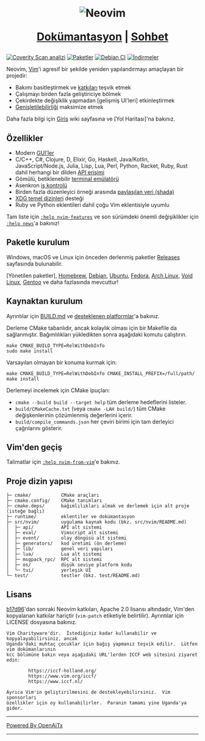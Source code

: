 <h1 align="center">
  <img src="https://raw.githubusercontent.com/neovim/neovim.github.io/master/logos/neovim-logo-300x87.png" alt="Neovim">

  <a href="https://neovim.io/doc/">Dokümantasyon</a> |
  <a href="https://app.element.io/#/room/#neovim:matrix.org">Sohbet</a>
</h1>

[![Coverity Scan analizi](https://scan.coverity.com/projects/2227/badge.svg)](https://scan.coverity.com/projects/2227)
[![Paketler](https://repology.org/badge/tiny-repos/neovim.svg)](https://repology.org/metapackage/neovim)
[![Debian CI](https://badges.debian.net/badges/debian/testing/neovim/version.svg)](https://buildd.debian.org/neovim)
[![İndirmeler](https://img.shields.io/github/downloads/neovim/neovim/total.svg?maxAge=2592001)](https://github.com/neovim/neovim/releases/)

Neovim, [Vim](https://www.vim.org/)'i agresif bir şekilde yeniden yapılandırmayı amaçlayan bir projedir:

- Bakımı basitleştirmek ve [katkıları](CONTRIBUTING.md) teşvik etmek
- Çalışmayı birden fazla geliştiriciye bölmek
- Çekirdekte değişiklik yapmadan [gelişmiş UI'leri] etkinleştirmek
- [Genişletilebilirliği](https://neovim.io/doc/user/ui.html) maksimize etmek

Daha fazla bilgi için [Giriş](https://github.com/neovim/neovim/wiki/Introduction) wiki sayfasına ve [Yol Haritası]'na bakınız.

Özellikler
----------

- Modern [GUI'ler](https://github.com/neovim/neovim/wiki/Related-projects#gui)
- C/C++, C#, Clojure, D, Elixir, Go, Haskell, Java/Kotlin,
  JavaScript/Node.js, Julia, Lisp, Lua, Perl, Python, Racket, Ruby, Rust dahil herhangi bir dilden [API erişimi](https://github.com/neovim/neovim/wiki/Related-projects#api-clients)
- Gömülü, betiklenebilir [terminal emülatörü](https://neovim.io/doc/user/terminal.html)
- Asenkron [iş kontrolü](https://github.com/neovim/neovim/pull/2247)
- Birden fazla düzenleyici örneği arasında [paylaşılan veri (shada)](https://github.com/neovim/neovim/pull/2506)
- [XDG temel dizinleri](https://github.com/neovim/neovim/pull/3470) desteği
- Ruby ve Python eklentileri dahil çoğu Vim eklentisiyle uyumlu

Tam liste için [`:help nvim-features`][nvim-features] ve son sürümdeki önemli değişiklikler için [`:help news`][nvim-news]'a bakınız!

Paketle kurulum
---------------

Windows, macOS ve Linux için önceden derlenmiş paketler
[Releases](https://github.com/neovim/neovim/releases/) sayfasında bulunabilir.

[Yönetilen paketler], [Homebrew], [Debian], [Ubuntu], [Fedora], [Arch Linux], [Void Linux], [Gentoo] ve daha fazlasında mevcuttur!

Kaynaktan kurulum
-----------------

Ayrıntılar için [BUILD.md](./BUILD.md) ve [desteklenen platformlar](https://neovim.io/doc/user/support.html#supported-platforms)'a bakınız.

Derleme CMake tabanlıdır, ancak kolaylık olması için bir Makefile da sağlanmıştır.
Bağımlılıkları yükledikten sonra aşağıdaki komutu çalıştırın.

    make CMAKE_BUILD_TYPE=RelWithDebInfo
    sudo make install

Varsayılan olmayan bir konuma kurmak için:

    make CMAKE_BUILD_TYPE=RelWithDebInfo CMAKE_INSTALL_PREFIX=/full/path/
    make install

Derlemeyi incelemek için CMake ipuçları:

- `cmake --build build --target help` tüm derleme hedeflerini listeler.
- `build/CMakeCache.txt` (veya `cmake -LAH build/`) tüm CMake değişkenlerinin çözümlenmiş değerlerini içerir.
- `build/compile_commands.json` her çeviri birimi için tam derleyici çağrılarını gösterir.

Vim'den geçiş
-------------

Talimatlar için [`:help nvim-from-vim`](https://neovim.io/doc/user/nvim.html#nvim-from-vim)'e bakınız.

Proje dizin yapısı
------------------

    ├─ cmake/           CMake araçları
    ├─ cmake.config/    CMake tanımları
    ├─ cmake.deps/      bağımlılıkları almak ve derlemek için alt proje (isteğe bağlı)
    ├─ runtime/         eklentiler ve dokümantasyon
    ├─ src/nvim/        uygulama kaynak kodu (bkz. src/nvim/README.md)
    │  ├─ api/          API alt sistemi
    │  ├─ eval/         Vimscript alt sistemi
    │  ├─ event/        olay döngüsü alt sistemi
    │  ├─ generators/   kod üretimi (ön derleme)
    │  ├─ lib/          genel veri yapıları
    │  ├─ lua/          Lua alt sistemi
    │  ├─ msgpack_rpc/  RPC alt sistemi
    │  ├─ os/           düşük seviye platform kodu
    │  └─ tui/          yerleşik UI
    └─ test/            testler (bkz. test/README.md)

Lisans
------

[b17d96][license-commit]'dan sonraki Neovim katkıları,
Apache 2.0 lisansı altındadır, Vim'den kopyalanan katkılar hariçtir
(`vim-patch` etiketiyle belirtilir). Ayrıntılar için LICENSE dosyasına bakınız.

    Vim Charityware'dir.  İstediğiniz kadar kullanabilir ve kopyalayabilirsiniz, ancak
    Uganda'daki muhtaç çocuklar için bağış yapmanız teşvik edilir.  Lütfen vim dokümanlarının
    kcc bölümüne bakın veya aşağıdaki URL'lerden ICCF web sitesini ziyaret edin:

            https://iccf-holland.org/
            https://www.vim.org/iccf/
            https://www.iccf.nl/

    Ayrıca Vim'in geliştirilmesini de destekleyebilirsiniz.  Vim sponsorları
    özellikler için oy kullanabilirler.  Paranın tamamı yine Uganda'ya gider.

[license-commit]: https://github.com/neovim/neovim/commit/b17d9691a24099c9210289f16afb1a498a89d803
[nvim-features]: https://neovim.io/doc/user/vim_diff.html#nvim-features
[nvim-news]: https://neovim.io/doc/user/news.html
[Roadmap]: https://neovim.io/roadmap/
[advanced UIs]: https://github.com/neovim/neovim/wiki/Related-projects#gui
[Managed packages]: ./INSTALL.md#install-from-package
[Debian]: https://packages.debian.org/testing/neovim
[Ubuntu]: https://packages.ubuntu.com/search?keywords=neovim
[Fedora]: https://packages.fedoraproject.org/pkgs/neovim/neovim/
[Arch Linux]: https://www.archlinux.org/packages/?q=neovim
[Void Linux]: https://voidlinux.org/packages/?arch=x86_64&q=neovim
[Gentoo]: https://packages.gentoo.org/packages/app-editors/neovim
[Homebrew]: https://formulae.brew.sh/formula/neovim

<!-- vim: set tw=80: -->

---

[Powered By OpenAiTx](https://github.com/OpenAiTx/OpenAiTx)

---